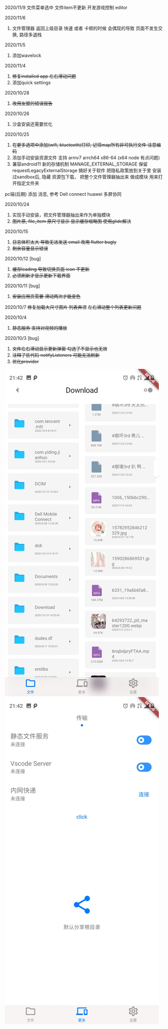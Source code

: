 2020/11/9
文件菜单选中 文件item不更新
开发游戏控制 editor
<img width="100" src=""/>

2020/11/6
1. 文件管理器 返回上级目录 快速 或者 卡顿的时候
会偶现的导致 页面不发生交换, 路径多退栈 

2020/11/5
1. 添加wavelock

2020/11/4
1. ~~修复installed app 左右滑动问题~~
2. 添加quick settings 

2020/10/28
1. ~~改用友盟的错误报告~~

2020/10/26
1. 沙盒安装还需要优化

2020/10/25
1. ~~在更多选项中添加(wifi, bluetooth)打印, 记得map所有非可执行文件 注意编码~~
2. 添加手动安装资源文件 支持 armv7 arrch64 x86-64 (x64 node 有点问题)
3. 兼容android11 新的存储机制 MANAGE\_EXTERNAL\_STORAGE 保留requestLegacyExternalStorage
搞好关于软件 把隐私政策放到关于里
安装过sandbox后, 隐藏 资源包下载，
把整个文件管理器抽出来 做成模块 用来打开指定文件夹

pc端(后期) 添加 消息, 参考 Dell connect huawei 多屏协同

2020/10/24

1. 实现手动安装，把文件管理器抽出来作为单独模块
2. ~~图片原, file\_item 原尺寸显示 显示缓存缩略图 使用glide解决~~

2020/10/15

1. ~~日志体积太大 导致无法发送 email 改用 flutter bugly~~
2. ~~剩余容量显示错误~~

2020/10/12 [bug]

1. ~~缓存leading 导致切换页面 icon 不更新~~
2. ~~必须刷新才显示更新下载界面~~

2020/10/11 [bug]

1. ~~安装应用页需要 滑动两次才能变色~~

2020/10/7
~~修复加载大尺寸图片 列表奔溃~~
~~左右滑动整个列表更新问题~~

2020/10/4
1. ~~静态服务 支持对视频的播放~~

2020/10/3 [bug]
1. ~~文件左右滑动显示更新弹窗 勾选了不显示也无效~~
2. ~~注释了些代码 notifyListeners 可能无法刷新~~
3. ~~优化provider~~

![](https://raw.githubusercontent.com/lan-file-more/dev-progress/main/ADEB3A0CAF32FE4B4234858689494305.jpg)
![](https://raw.githubusercontent.com/lan-file-more/dev-progress/main/08818E81A81854CD83E840CCEF989D92.jpg)